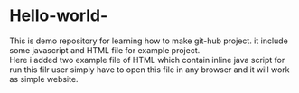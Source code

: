 # Hello-world-
This is demo repository for learning how to make git-hub project. it include some javascript and HTML file for example project.  
Here i added two example file of HTML which contain inline java script for run this filr user simply have to open this file in any browser and it will work as simple website.
